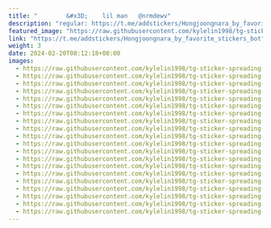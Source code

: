 ```yaml
---
title: "‌ ‌ ‌‌ ‌ ‌ ‌   &#x3D;    lil man   @nrmdewv"
description: "regular: https://t.me/addstickers/Hongjoongnara_by_favorite_stickers_bot"
featured_image: "https://raw.githubusercontent.com/kylelin1998/tg-sticker-spreading-worldwide-images/main/img/ed7cea53-084d-4e34-8e31-704a4b020635.jpg"
link: "https://t.me/addstickers/Hongjoongnara_by_favorite_stickers_bot"
weight: 3
date: 2024-02-20T08:12:18+08:00
images:
  - https://raw.githubusercontent.com/kylelin1998/tg-sticker-spreading-worldwide-images/main/img/ed7cea53-084d-4e34-8e31-704a4b020635.jpg
  - https://raw.githubusercontent.com/kylelin1998/tg-sticker-spreading-worldwide-images/main/img/1102358e-fb7c-4e8d-8288-37378db86a9d.jpg
  - https://raw.githubusercontent.com/kylelin1998/tg-sticker-spreading-worldwide-images/main/img/7d23e6e9-e403-4118-be1b-66d3b435ed18.jpg
  - https://raw.githubusercontent.com/kylelin1998/tg-sticker-spreading-worldwide-images/main/img/cdab85d7-5c6a-435f-9650-2c7c6593c95f.jpg
  - https://raw.githubusercontent.com/kylelin1998/tg-sticker-spreading-worldwide-images/main/img/bdb0c32d-7a8d-4c95-9a24-025aa7507c79.jpg
  - https://raw.githubusercontent.com/kylelin1998/tg-sticker-spreading-worldwide-images/main/img/2bf421e8-a5d3-4b4e-8515-e74c7461710c.jpg
  - https://raw.githubusercontent.com/kylelin1998/tg-sticker-spreading-worldwide-images/main/img/b5451aad-2237-4e24-a15a-95a6a0ab56f6.jpg
  - https://raw.githubusercontent.com/kylelin1998/tg-sticker-spreading-worldwide-images/main/img/1d08161d-f23d-4807-b0b9-80ec879516a4.jpg
  - https://raw.githubusercontent.com/kylelin1998/tg-sticker-spreading-worldwide-images/main/img/4458b1d0-1dd6-46a3-bbc0-21c96bf83640.jpg
  - https://raw.githubusercontent.com/kylelin1998/tg-sticker-spreading-worldwide-images/main/img/7aec9061-2ae7-48c2-9fab-dab4c2f1c3d3.jpg
  - https://raw.githubusercontent.com/kylelin1998/tg-sticker-spreading-worldwide-images/main/img/92af71ce-90ac-4bc6-8d5e-58dc9eb0dce3.jpg
  - https://raw.githubusercontent.com/kylelin1998/tg-sticker-spreading-worldwide-images/main/img/a2fd39cb-9b60-40a6-b2fb-d5c1c163e313.jpg
  - https://raw.githubusercontent.com/kylelin1998/tg-sticker-spreading-worldwide-images/main/img/4d7cf685-6089-4e93-bebf-e362b76c531c.jpg
  - https://raw.githubusercontent.com/kylelin1998/tg-sticker-spreading-worldwide-images/main/img/310f55e8-fdfd-4817-9385-50acd114fabc.jpg
  - https://raw.githubusercontent.com/kylelin1998/tg-sticker-spreading-worldwide-images/main/img/337d5a0a-941c-4829-82a4-41be07d6f285.jpg
  - https://raw.githubusercontent.com/kylelin1998/tg-sticker-spreading-worldwide-images/main/img/2ec9cb27-4444-46e0-9b4a-63c278132c4d.jpg
  - https://raw.githubusercontent.com/kylelin1998/tg-sticker-spreading-worldwide-images/main/img/d87e0c10-7be3-4d8a-bbc6-786a7f8c3bd0.jpg
  - https://raw.githubusercontent.com/kylelin1998/tg-sticker-spreading-worldwide-images/main/img/9e3bb465-58b1-4869-b1af-a80068f7e054.jpg
  - https://raw.githubusercontent.com/kylelin1998/tg-sticker-spreading-worldwide-images/main/img/6649b3b8-ff10-4d95-855a-ac5094ba8f81.jpg
  - https://raw.githubusercontent.com/kylelin1998/tg-sticker-spreading-worldwide-images/main/img/996bdb66-e615-446e-bff3-5b451d2e85f1.jpg
---
```

